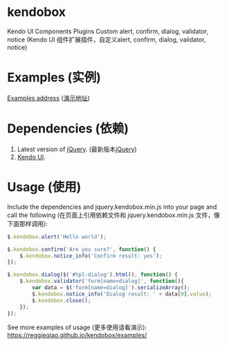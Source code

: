 # kendobox
Kendo UI Components Plugins Custom alert, confirm, dialog, validator, notice (Kendo UI 组件扩展插件，自定义alert, confirm, dialog, validator, notice) 

# Examples (实例)
[Examples address](https://reggieqiao.github.io/kendobox/examples/) ([演示地址](https://reggieqiao.github.io/kendobox/examples/))

# Dependencies (依赖)
1. Latest version of [jQuery](https://jquery.com/). (最新版本[jQuery](https://jquery.com/))
2. [Kendo UI](http://demos.telerik.com/kendo-ui/).

# Usage (使用)
Include the dependencies and jquery.kendobox.min.js into your page and call the following (在页面上引用依赖文件和 jquery.kendobox.min.js 文件，像下面那样调用):
```javascript
$.kendobox.alert('Hello world');
```
```javascript
$.kendobox.confirm('Are you sure?', function() {
	$.kendobox.notice_info('Confirm result: yes');
});
```
```javascript
$.kendobox.dialog($('#tpl-dialog').html(), function() {
	$.kendobox.validator('form[name=dialog]', function(){
		var data = $('form[name=dialog]').serializeArray();
		$.kendobox.notice_info('Dialog result: ' + data[0].value);
		$.kendobox.close();
	});
});
```
See more examples of usage (更多使用请看演示): https://reggieqiao.github.io/kendobox/examples/ 